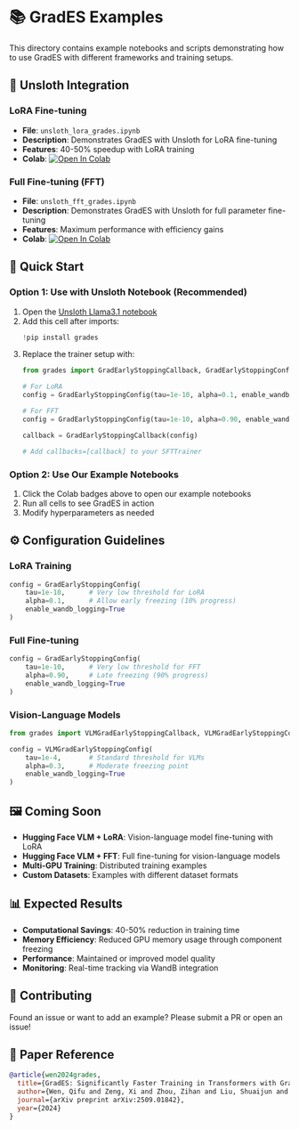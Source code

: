 # 📚 GradES Examples

This directory contains example notebooks and scripts demonstrating how to use GradES with different frameworks and training setups.

## 🦙 Unsloth Integration

### LoRA Fine-tuning
- **File**: `unsloth_lora_grades.ipynb`
- **Description**: Demonstrates GradES with Unsloth for LoRA fine-tuning
- **Features**: 40-50% speedup with LoRA training
- **Colab**: [![Open In Colab](https://colab.research.google.com/assets/colab-badge.svg)](https://colab.research.google.com/github/IXZZZ9/GradES/blob/main/examples/unsloth_lora_grades.ipynb)

### Full Fine-tuning (FFT)
- **File**: `unsloth_fft_grades.ipynb`
- **Description**: Demonstrates GradES with Unsloth for full parameter fine-tuning
- **Features**: Maximum performance with efficiency gains
- **Colab**: [![Open In Colab](https://colab.research.google.com/assets/colab-badge.svg)](https://colab.research.google.com/github/IXZZZ9/GradES/blob/main/examples/unsloth_fft_grades.ipynb)

## 🚀 Quick Start

### Option 1: Use with Unsloth Notebook (Recommended)
1. Open the [Unsloth Llama3.1 notebook](https://colab.research.google.com/github/unslothai/notebooks/blob/main/nb/Llama3.1_(8B)-Alpaca.ipynb)
2. Add this cell after imports:
   ```python
   !pip install grades
   ```
3. Replace the trainer setup with:
   ```python
   from grades import GradEarlyStoppingCallback, GradEarlyStoppingConfig

   # For LoRA
   config = GradEarlyStoppingConfig(tau=1e-10, alpha=0.1, enable_wandb_logging=True)

   # For FFT
   config = GradEarlyStoppingConfig(tau=1e-10, alpha=0.90, enable_wandb_logging=True)

   callback = GradEarlyStoppingCallback(config)

   # Add callbacks=[callback] to your SFTTrainer
   ```

### Option 2: Use Our Example Notebooks
1. Click the Colab badges above to open our example notebooks
2. Run all cells to see GradES in action
3. Modify hyperparameters as needed

## ⚙️ Configuration Guidelines

### LoRA Training
```python
config = GradEarlyStoppingConfig(
    tau=1e-10,      # Very low threshold for LoRA
    alpha=0.1,      # Allow early freezing (10% progress)
    enable_wandb_logging=True
)
```

### Full Fine-tuning
```python
config = GradEarlyStoppingConfig(
    tau=1e-10,      # Very low threshold for FFT
    alpha=0.90,     # Late freezing (90% progress)
    enable_wandb_logging=True
)
```

### Vision-Language Models
```python
from grades import VLMGradEarlyStoppingCallback, VLMGradEarlyStoppingConfig

config = VLMGradEarlyStoppingConfig(
    tau=1e-4,       # Standard threshold for VLMs
    alpha=0.3,      # Moderate freezing point
    enable_wandb_logging=True
)
```

## 🖼️ Coming Soon

- **Hugging Face VLM + LoRA**: Vision-language model fine-tuning with LoRA
- **Hugging Face VLM + FFT**: Full fine-tuning for vision-language models
- **Multi-GPU Training**: Distributed training examples
- **Custom Datasets**: Examples with different dataset formats

## 📊 Expected Results

- **Computational Savings**: 40-50% reduction in training time
- **Memory Efficiency**: Reduced GPU memory usage through component freezing
- **Performance**: Maintained or improved model quality
- **Monitoring**: Real-time tracking via WandB integration

## 🤝 Contributing

Found an issue or want to add an example? Please submit a PR or open an issue!

## 📖 Paper Reference

```bibtex
@article{wen2024grades,
  title={GradES: Significantly Faster Training in Transformers with Gradient-Based Early Stopping},
  author={Wen, Qifu and Zeng, Xi and Zhou, Zihan and Liu, Shuaijun and Hosseinzadeh, Mehdi and Rawassizadeh, Reza},
  journal={arXiv preprint arXiv:2509.01842},
  year={2024}
}
```